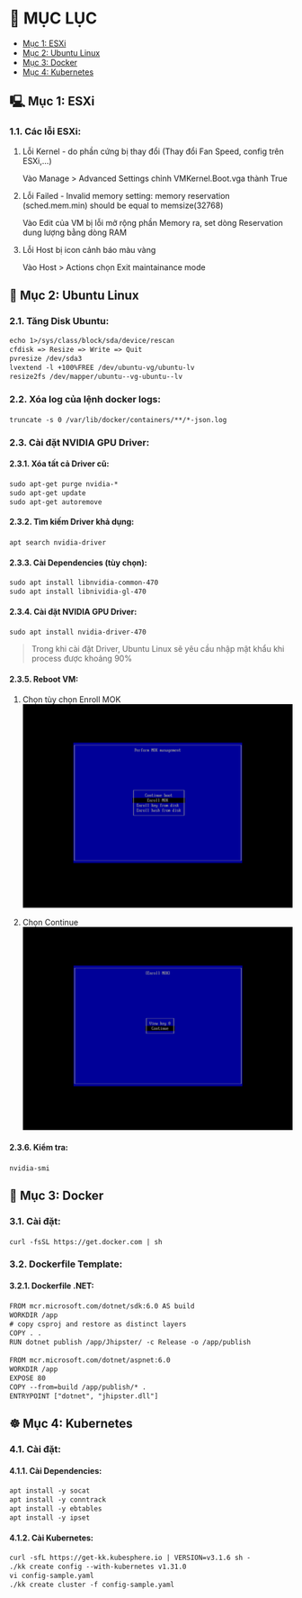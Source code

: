 # 📑 MỤC LỤC
- [Mục 1: ESXi](#-mục-1-esxi) 
- [Mục 2: Ubuntu Linux](#-mục-2-ubuntu-linux)
- [Mục 3: Docker](#-mục-3-docker) 
- [Mục 4: Kubernetes](#%EF%B8%8F-mục-4-kubernetes) 

## 🖳 Mục 1: ESXi
### 1.1. Các lỗi ESXi:
1. Lỗi Kernel - do phần cứng bị thay đổi (Thay đổi Fan Speed, config trên ESXi,...)
    
    Vào Manage > Advanced Settings chỉnh VMKernel.Boot.vga thành True

2. Lỗi Failed - Invalid memory setting: memory reservation (sched.mem.min) should be equal to memsize(32768)

    Vào Edit của VM bị lỗi mở rộng phần Memory ra, set dòng Reservation dung lượng bằng dòng RAM

3. Lỗi Host bị icon cảnh báo màu vàng

    Vào Host > Actions chọn Exit maintainance mode

## 🐧 Mục 2: Ubuntu Linux
### 2.1. Tăng Disk Ubuntu:
```
echo 1>/sys/class/block/sda/device/rescan
cfdisk => Resize => Write => Quit
pvresize /dev/sda3
lvextend -l +100%FREE /dev/ubuntu-vg/ubuntu-lv
resize2fs /dev/mapper/ubuntu--vg-ubuntu--lv
```

### 2.2. Xóa log của lệnh docker logs:
`truncate -s 0 /var/lib/docker/containers/**/*-json.log`

### 2.3. Cài đặt NVIDIA GPU Driver:
#### 2.3.1. Xóa tất cả Driver cũ:
```
sudo apt-get purge nvidia-*
sudo apt-get update
sudo apt-get autoremove
```

#### 2.3.2. Tìm kiếm Driver khả dụng:
`apt search nvidia-driver`

#### 2.3.3. Cài Dependencies (tùy chọn):
```
sudo apt install libnvidia-common-470
sudo apt install libnividia-gl-470
```

#### 2.3.4. Cài đặt NVIDIA GPU Driver:
`sudo apt install nvidia-driver-470`

> Trong khi cài đặt Driver, Ubuntu Linux sẽ yêu cầu nhập mật khẩu khi process được khoảng 90%

#### 2.3.5. Reboot VM:
1. Chọn tùy chọn Enroll MOK
![Chọn MOK](./images/reboot-option1.png)

2. Chọn Continue
![Chọn Continue](./images/reboot-option2.png)

#### 2.3.6. Kiểm tra:
`nvidia-smi`

## 🐳 Mục 3: Docker
### 3.1. Cài đặt:
`curl -fsSL https://get.docker.com | sh`

### 3.2. Dockerfile Template:
#### 3.2.1. Dockerfile .NET:
```
FROM mcr.microsoft.com/dotnet/sdk:6.0 AS build
WORKDIR /app
# copy csproj and restore as distinct layers
COPY . .
RUN dotnet publish /app/Jhipster/ -c Release -o /app/publish

FROM mcr.microsoft.com/dotnet/aspnet:6.0
WORKDIR /app
EXPOSE 80
COPY --from=build /app/publish/* .
ENTRYPOINT ["dotnet", "jhipster.dll"]
```

## ☸️ Mục 4: Kubernetes
### 4.1. Cài đặt: 
#### 4.1.1. Cài Dependencies:
```
apt install -y socat
apt install -y conntrack
apt install -y ebtables
apt install -y ipset
```

#### 4.1.2. Cài Kubernetes:
```
curl -sfL https://get-kk.kubesphere.io | VERSION=v3.1.6 sh -
./kk create config --with-kubernetes v1.31.0
vi config-sample.yaml
./kk create cluster -f config-sample.yaml
```
